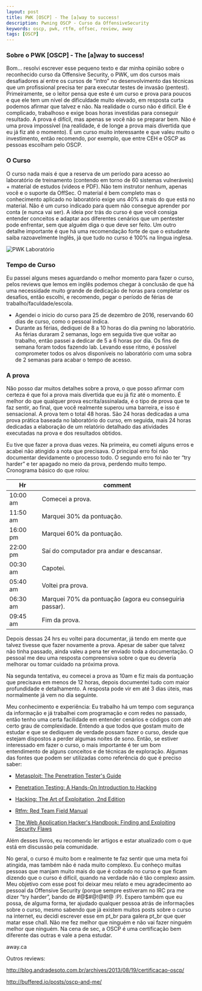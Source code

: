 ```yaml
---
layout: post
title: PWK [OSCP] - The [a]way to success!
description: Pwning OSCP - Curso da OffensiveSecurity
keywords: oscp, pwk, rtfm, offsec, review, away
tags: [OSCP]
---
```

 
### Sobre o PWK [OSCP] - The [a]way to success!

Bom... resolvi escrever esse pequeno texto e dar minha opinião sobre o reconhecido curso da Offensive Security, o PWK, um dos cursos mais desafiadores aí entre os cursos de “intro” no desenvolvimento das técnicas que um profissional precisa ter para executar testes de invasão (pentest). 
Primeiramente, se o leitor pensa que este é um curso e prova para poucos e que ele tem um nível de dificuldade muito elevado, em resposta curta podemos afirmar que talvez e não. Na realidade o curso não é difícil. Ele é complicado, trabalhoso e exige boas horas investidas para conseguir resultado. A prova é difícil, mas apenas se você não se preparar bem. Não é uma prova impossível (na realidade, é de longe a prova mais divertida que eu já fiz até o momento). É um curso muito interessante e que valeu muito o investimento, então recomendo, por exemplo, que entre CEH e OSCP as pessoas escolham pelo OSCP.

### O Curso
O curso nada mais é que a reserva de um período para acesso ao laboratório de treinamento (contendo em torno de 60 sistemas vulneráveis) + material de estudos (vídeos e PDF). 
Não tem instrutor nenhum, apenas você e o suporte da OffSec. 
O material é bem completo mas o conhecimento aplicado no laboratório exige uns 40% a mais do que está no material. Não é um curso indicado para quem não consegue aprender por conta (e nunca vai ser). A ideia por trás do curso é que você consiga entender conceitos e adaptar aos diferentes cenários que um pentester pode enfrentar, sem que alguém diga o que deve ser feito. Um outro detalhe importante é que há uma recomendação forte de que o estudante saiba razoavelmente Inglês, já que tudo no curso é 100% na língua inglesa.

![PWK Laboratório](https://www.offensive-security.com/images/pwk-lab-net-intro1.png)

### Tempo de Curso
Eu passei alguns meses aguardando o melhor momento para fazer o curso, pelos reviews que lemos em inglês podemos chegar à conclusão de que há uma necessidade muito grande de dedicação de horas para completar os desafios, então escolhi, e recomendo, pegar o período de férias de trabalho/faculdade/escola.
*  Agendei o inicio do curso para 25 de dezembro de 2016, reservando 60 dias de curso, como o pessoal indica.
*  Durante as férias, dediquei de 8 a 10 horas do dia pwning no laboratório. As férias duraram 2 semanas, logo em seguida tive que voltar ao trabalho, então passei a dedicar de 5 a 6 horas por dia. Os fins de semana foram todos fazendo lab. 
Levando esse ritmo, é possível comprometer todos os alvos disponíveis no laboratório com uma sobra de 2 semanas para acabar o tempo de acesso.

### A prova
Não posso dar muitos detalhes sobre a prova, o que posso afirmar com certeza é que foi a prova mais divertida que eu já fiz até o momento. É melhor do que qualquer prova escrita/assinalada, é o tipo de prova que te faz sentir, ao final, que você realmente superou uma barreira, e isso é sensacional. A prova tem o total 48 horas. São 24 horas dedicadas a uma prova prática baseada no laboratório do curso, em seguida, mais 24 horas dedicadas a elaboração de um relatório detalhado das atividades executadas na prova e dos resultados obtidos.

Eu tive que fazer a prova duas vezes. Na primeira, eu cometi alguns erros e acabei não atingido a nota que precisava. O principal erro foi não documentar devidamente o processo todo. O segundo erro foi não ter “try harder” e ter apagado no meio da prova, perdendo muito tempo. 
Cronograma básico do que rolou:

| Hr | comment |
| ------ | ------ |
| 10:00 am | Comecei a prova. |
| 11:50 am | Marquei 30% da pontuação. |
| 16:00 pm | Marquei 60% da pontuação. |
| 22:00 pm | Saí do computador pra andar e descansar. |
| 00:30 am | Capotei. |
| 05:40 am | Voltei pra prova. |
| 06:30 am | Marquei 70% da pontuação (agora eu conseguiria passar). |
| 09:45 am | Fim da prova. |

Depois dessas 24 hrs eu voltei para documentar, já tendo em mente que talvez tivesse que fazer novamente a prova. Apesar de saber que talvez não tinha passado, ainda valeu a pena ter enviado toda a documentação. O pessoal me deu uma resposta compreensiva sobre o que eu deveria melhorar ou tomar cuidado na próxima prova.

Na segunda tentativa, eu comecei a prova as 10am e fiz mais da pontuação que precisava em menos de 12 horas, depois documentei tudo com maior profundidade e detalhamento. 
A resposta pode vir em até 3 dias úteis, mas normalmente já vem no dia seguinte.


Meu conhecimento e experiência: 
Eu trabalho há um tempo com segurança da informação e já trabalhei com programação e com redes no passado, então tenho uma certa facilidade em entender cenários e códigos com até certo grau de complexidade. Entendo a que todos que gostam muito de estudar e que se dediquem de verdade possam fazer o curso, desde que estejam dispostos a perder algumas noites de sono. Então, se estiver interessado em fazer o curso, o mais importante é ter um bom entendimento de alguns conceitos e de técnicas de exploração. Algumas das fontes que podem ser utilizadas como referência do que é preciso saber:

* [Metasploit: The Penetration Tester's Guide] 

* [Penetration Testing: A Hands-On Introduction to Hacking]

* [Hacking: The Art of Exploitation, 2nd Edition]

* [Rtfm: Red Team Field Manual]

* [The Web Application Hacker's Handbook: Finding and Exploiting Security Flaws]

Além desses livros, eu recomendo ler artigos e estar atualizado com o que está em discussão pela comunidade.

No geral, o curso é muito bom e realmente te faz sentir que uma meta foi atingida, mas também não é nada muito complexo. Eu conheço muitas pessoas que manjam muito mais do que é cobrado no curso e que ficam dizendo que o curso é difícil, quando na verdade não é tão complexo assim. Meu objetivo com esse post foi deixar meu relato e meu agradecimento ao pessoal da Offensive Security (porque sempre estiveram no IRC pra me dizer “try harder”, bando de #@$#@!@#!@ :P). Espero também que eu possa, de alguma forma, ter ajudado qualquer pessoa atrás de informações sobre o curso, mesmo sabendo que já existem muitos posts sobre o curso na internet, eu decidi escrever esse em pt_br para galera pt_br que quer matar esse chall. Não me fez melhor que ninguém e não vai fazer ninguém melhor que ninguém. Na cena de sec, a OSCP é uma certificação bem diferente das outras e vale a pena estudar.


away.ca

Outros reviews:

<http://blog.andradesoto.com.br/archives/2013/08/19/certificacao-oscp/>

<http://buffered.io/posts/oscp-and-me/>


[Metasploit: The Penetration Tester's Guide]: <https://www.amazon.com/Metasploit-Penetration-Testers-David-Kennedy/dp/159327288X/ref=sr_1_1?ie=UTF8&qid=1492297200&sr=8-1&keywords=metasploit>

[Penetration Testing: A Hands-On Introduction to Hacking]: <https://www.amazon.com/Penetration-Testing-Hands-Introduction-Hacking/dp/1593275641/ref=sr_1_3?ie=UTF8&qid=1492297153&sr=8-3&keywords=pentest>

[Hacking: The Art of Exploitation, 2nd Edition]: <https://www.amazon.com/Hacking-Art-Exploitation-Jon-Erickson/dp/1593271441/ref=sr_1_1?ie=UTF8&qid=1492297164&sr=8-1&keywords=hacking>

[Rtfm: Red Team Field Manual]: <https://www.amazon.com/Rtfm-Red-Team-Field-Manual/dp/1494295504/ref=sr_1_2?ie=UTF8&qid=1492297153&sr=8-2&keywords=pentest>

[The Web Application Hacker's Handbook: Finding and Exploiting Security Flaws]: <https://www.amazon.com/Web-Application-Hackers-Handbook-Exploiting/dp/1118026470/ref=sr_1_1?ie=UTF8&qid=1492297179&sr=8-1&keywords=the+web+application+hacker%27s+handbook>
